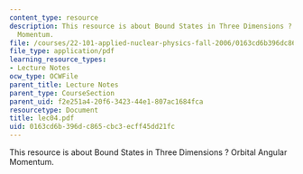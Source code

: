 ```yaml
---
content_type: resource
description: This resource is about Bound States in Three Dimensions ? Orbital Angular
  Momentum.
file: /courses/22-101-applied-nuclear-physics-fall-2006/0163cd6b396dc865cbc3ecff45dd21fc_lec04.pdf
file_type: application/pdf
learning_resource_types:
- Lecture Notes
ocw_type: OCWFile
parent_title: Lecture Notes
parent_type: CourseSection
parent_uid: f2e251a4-20f6-3423-44e1-807ac1684fca
resourcetype: Document
title: lec04.pdf
uid: 0163cd6b-396d-c865-cbc3-ecff45dd21fc
---
```

This resource is about Bound States in Three Dimensions ? Orbital Angular Momentum.

